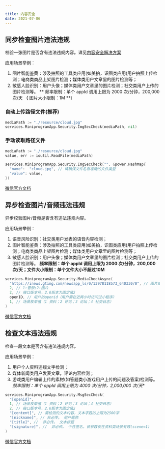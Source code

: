 ```yaml
---

title: 内容安全
date: 2021-07-06
---
```




## 同步检查图片违法违规

校验一张图片是否含有违法违规内容。详见[内容安全解决方案](https://developers.weixin.qq.com/miniprogram/dev/framework/operation.html)

应用场景举例：

1. 图片智能鉴黄：涉及拍照的工具类应用(如美拍，识图类应用)用户拍照上传检测；电商类商品上架图片检测；媒体类用户文章里的图片检测等；
2. 敏感人脸识别：用户头像；媒体类用户文章里的图片检测；社交类用户上传的图片检测等。 ** 频率限制：单个 appId 调用上限为 2000 次/分钟，200,000 次/天 **（** 图片大小限制：1M **）

### 自动上传路径文件(推荐)

``` go
mediaPath := "./resource/cloud.jpg"
services.MiniprogramApp.Security.ImgSecCheck(mediaPath, nil)
```

### 手动读取路径文件

``` go
mediaPath := "./resource/cloud.jpg"
value, err := ioutil.ReadFile(mediaPath)

services.MiniprogramApp.Security.ImgSecCheck("", &power.HashMap{
  "name":  "cloud.jpg", // 请确保文件名有准确的文件类型
  "value": value,
})
```

[微信官方文档](https://developers.weixin.qq.com/miniprogram/dev/api-backend/open-api/sec-check/security.imgSecCheck.html)



## 异步检查图片/音频违法违规

异步校验图片/音频是否含有违法违规内容。

应用场景举例：

1. 语音风险识别：社交类用户发表的语音内容检测；
2. 图片智能鉴黄：涉及拍照的工具类应用(如美拍，识图类应用)用户拍照上传检测；电商类商品上架图片检测；媒体类用户文章里的图片检测等；
3. 敏感人脸识别：用户头像；媒体类用户文章里的图片检测；社交类用户上传的图片检测等。 **频率限制：单个 appId 调用上限为 2000 次/分钟，200,000 次/天；文件大小限制：单个文件大小不超过10M**

``` go
services.MiniprogramApp.Security.MediaCheckAsync(
  "https://inews.gtimg.com/newsapp_ls/0/13978118573_640330/0", // 图片或者音频的在线地址
  2, // 1:音频;2:图片
  2, // 接口版本号，2.0版本为固定值2
  openID, // 用户的openid（用户需在近两小时访问过小程序）
  1, // 场景枚举值（1 资料；2 评论；3 论坛；4 社交日志）
)
```

[微信官方文档](https://developers.weixin.qq.com/miniprogram/dev/api-backend/open-api/sec-check/security.mediaCheckAsync.html)



## 检查文本违法违规

检查一段文本是否含有违法违规内容。

应用场景举例：

1. 用户个人资料违规文字检测；
2. 媒体新闻类用户发表文章，评论内容检测；
3. 游戏类用户编辑上传的素材(如答题类小游戏用户上传的问题及答案)检测等。 *频率限制：单个 appId 调用上限为 4000 次/分钟，2,000,000 次/天**

``` go
services.MiniprogramApp.Security.MsgSecCheck(
  "[openid]",
  1, // 场景枚举值（1 资料；2 评论；3 论坛；4 社交日志）
  2, // 接口版本号，2.0版本为固定值2
  "[content]", // 需检测的文本内容，文本字数的上限为2500字
  "[nickname]", // 非必传。 用户昵称
  "[title]", //  非必传。 文本标题
  "[signature]", //  非必传。 个性签名，该参数仅在资料类场景有效(scene=1)
)
```

[微信官方文档](https://developers.weixin.qq.com/miniprogram/dev/api-backend/open-api/sec-check/security.msgSecCheck.html)


